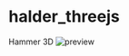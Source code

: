 # halder_threejs
Hammer 3D
![preview](https://user-images.githubusercontent.com/45975492/133756698-f959b4db-6124-4e01-b77b-4ca42cafeef4.JPG)
